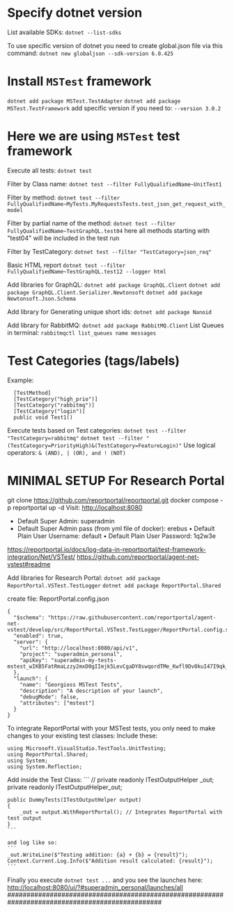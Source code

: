 # Specify dotnet version

List available SDKs:
`dotnet --list-sdks`

To use specific version of dotnet you need to create global.json file via this command:
`dotnet new globaljson --sdk-version 6.0.425`

# Install `MSTest` framework

`dotnet add package MSTest.TestAdapter`
`dotnet add package MSTest.TestFramework`
add specific version if you need to: `--version 3.0.2`

# Here we are using `MSTest` test framework

Execute all tests:
`dotnet test`

Filter by Class name:
`dotnet test --filter FullyQualifiedName~UnitTest1`

Filter by method:
`dotnet test --filter FullyQualifiedName~MyTests.MyRequestsTests.test_json_get_request_with_model`

Filter by partial name of the method:
`dotnet test --filter FullyQualifiedName~TestGraphQL.test04`
here all methods starting with "test04" will be included in the test run

Filter by TestCategory:
`dotnet test --filter "TestCategory=json_req"`

Basic HTML report
`dotnet test --filter FullyQualifiedName~TestGraphQL.test12 --logger html`

Add libraries for GraphQL:
`dotnet add package GraphQL.Client`
`dotnet add package GraphQL.Client.Serializer.Newtonsoft`
`dotnet add package Newtonsoft.Json.Schema`

Add library for Generating unique short ids:
`dotnet add package Nanoid`

Add library for RabbitMQ:
`dotnet add package RabbitMQ.Client`
List Queues in terminal:
`rabbitmqctl list_queues name messages`

# Test Categories (tags/labels)

Example:

```
  [TestMethod]
  [TestCategory("high_prio")]
  [TestCategory("rabbitmq")]
  [TestCategory("login")]
  public void Test1()
```

Execute tests based on Test categories:
`dotnet test --filter "TestCategory=rabbitmq"`
`dotnet test --filter "(TestCategory=PriorityHigh)&(TestCategory=FeatureLogin)"`
Use logical operators: `& (AND), | (OR), and ! (NOT)`


# MINIMAL SETUP For Research Portal ########################################################

git clone <https://github.com/reportportal/reportportal.git>
docker compose -p reportportal up -d
Visit: <http://localhost:8080>

- Default Super Admin: superadmin
- Default Super Admin pass (from yml file of docker): erebus
• Default Plain User Username: default
• Default Plain User Password: 1q2w3e

https://reportportal.io/docs/log-data-in-reportportal/test-framework-integration/Net/VSTest/
https://github.com/reportportal/agent-net-vstest#readme

Add libraries for Research Portal:
`dotnet add package ReportPortal.VSTest.TestLogger`
`dotnet add package ReportPortal.Shared`

create file: ReportPortal.config.json
```
{
  "$schema": "https://raw.githubusercontent.com/reportportal/agent-net-vstest/develop/src/ReportPortal.VSTest.TestLogger/ReportPortal.config.schema",
  "enabled": true,
  "server": {
    "url": "http://localhost:8080/api/v1",
    "project": "superadmin_personal",
    "apiKey": "superadmin-my-tests-mstest_wIKB5FatRmaLzzy2mxD0gIImjk5LevCgaDY8swqordTMe_Kwfl9Dv0kuI47I9qk_"
  },
  "launch": {
    "name": "Georgioss MSTest Tests",
    "description": "A description of your launch",
    "debugMode": false,
    "attributes": ["mstest"]
  }
}
```

To integrate ReportPortal with your MSTest tests, you only need to make changes to your existing test classes:
Include these:

  ```
  using Microsoft.VisualStudio.TestTools.UnitTesting;
  using ReportPortal.Shared;
  using System;
  using System.Reflection;
  ```

Add inside the Test Class:
    ```
    // private readonly ITestOutputHelper _out;
    private readonly ITestOutputHelper_out;

    public DummyTests(ITestOutputHelper output)
    {
        _out = output.WithReportPortal(); // Integrates ReportPortal with test output
    }
    ```

    and log like so:
    ```
    _out.WriteLine($"Testing addition: {a} + {b} = {result}");
    Context.Current.Log.Info($"Addition result calculated: {result}");
    ```

Finally you execute
`dotnet test ...`
and you see the launches here: <http://localhost:8080/ui/?#superadmin_personal/launches/all>
################################################################################################
